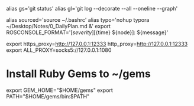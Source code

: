 alias gs='git status'
alias gl='git log --decorate --all --oneline --graph'

alias sourced='source ~/.bashrc'
alias typo='nohup typora ~/Desktop/Notes/0_DailyPlan.md &'
export ROSCONSOLE_FORMAT='[${severity}] [${time} ${node}]: ${message}'

export https_proxy=http://127.0.0.1:12333 http_proxy=http://127.0.0.1:12333
export ALL_PROXY=socks5://127.0.0.1:1080

# Install Ruby Gems to ~/gems
export GEM_HOME="$HOME/gems"
export PATH="$HOME/gems/bin:$PATH"
